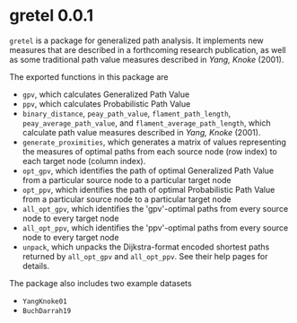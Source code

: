 # gretel 0.0.1

```gretel``` is a package for generalized path analysis. It implements new measures that
are described in a forthcoming research publication, as well as some traditional path 
value measures described in *Yang, Knoke* (2001).

The exported functions in this package are

* ```gpv```, which calculates Generalized Path Value
* ```ppv```, which calculates Probabilistic Path Value
* ```binary_distance```, ```peay_path_value```, ```flament_path_length```,
  ```peay_average_path_value```, and ```flament_average_path_length```, which
  calculate path value measures described in *Yang, Knoke* (2001).
* ```generate_proximities```, which generates a matrix of values representing the
  measures of optimal paths from each source node (row index) to each target node
  (column index).
* ```opt_gpv```, which identifies the path of optimal Generalized Path Value from
  a particular source node to a particular target node
* ```opt_ppv```, which identifies the path of optimal Probabilistic Path Value from
  a particular source node to a particular target node
* ```all_opt_gpv```, which identifies the 'gpv'-optimal paths from every source node
  to every target node
* ```all_opt_ppv```, which identifies the 'ppv'-optimal paths from every source node
  to every target node
* ```unpack```, which unpacks the Dijkstra-format encoded shortest paths returned by
  ```all_opt_gpv``` and ```all_opt_ppv```. See their help pages for details.

The package also includes two example datasets

* ```YangKnoke01```
* ```BuchDarrah19```